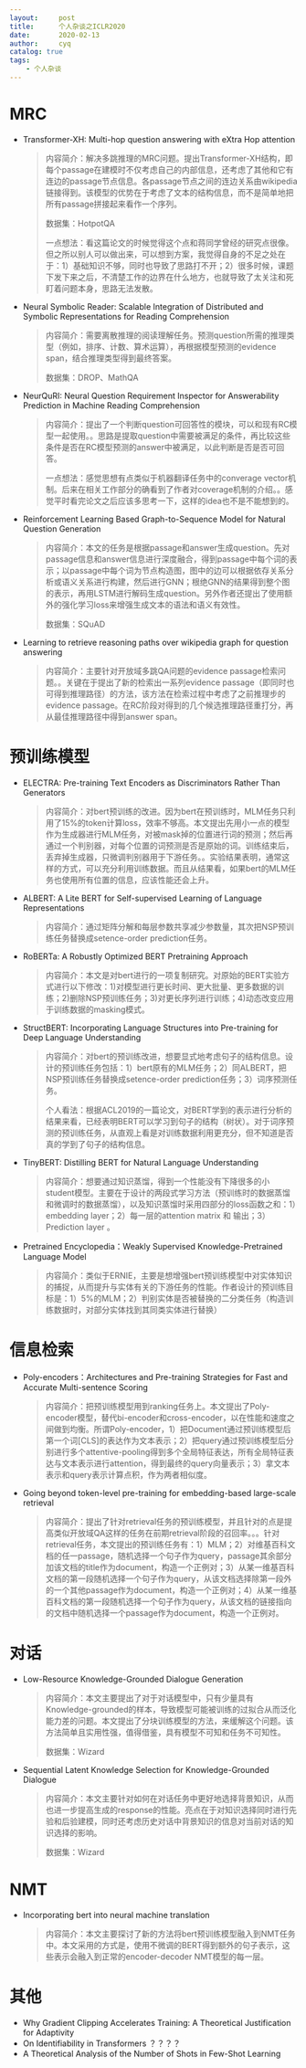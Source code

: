 ```yaml
---
layout:     post
title:      个人杂谈之ICLR2020
date:       2020-02-13
author:     cyq
catalog: true
tags:
    - 个人杂谈
---
```




# MRC

- Transformer-XH: Multi-hop question answering with eXtra Hop attention

  > 内容简介：解决多跳推理的MRC问题。提出Transformer-XH结构，即每个passage在建模时不仅考虑自己的内部信息，还考虑了其他和它有连边的passage节点信息。各passage节点之间的连边关系由wikipedia链接得到。该模型的优势在于考虑了文本的结构信息，而不是简单地把所有passage拼接起来看作一个序列。
  >
  > 数据集：HotpotQA
  >
  > 一点想法：看这篇论文的时候觉得这个点和蒋同学曾经的研究点很像。但之所以别人可以做出来，可以想到方案，我觉得自身的不足之处在于：1）基础知识不够，同时也导致了思路打不开；2）很多时候，课题下发下来之后，不清楚工作的边界在什么地方，也就导致了太关注和死盯着问题本身，思路无法发散。

- Neural Symbolic Reader: Scalable Integration of Distributed and Symbolic Representations for Reading Comprehension

  > 内容简介：需要离散推理的阅读理解任务。预测question所需的推理类型（例如，排序、计数、算术运算），再根据模型预测的evidence span，结合推理类型得到最终答案。
  >
  > 数据集：DROP、MathQA

- NeurQuRI: Neural Question Requirement Inspector for Answerability Prediction in Machine Reading Comprehension

  > 内容简介：提出了一个判断question可回答性的模块，可以和现有RC模型一起使用。。思路是提取question中需要被满足的条件，再比较这些条件是否在RC模型预测的answer中被满足，以此判断是否是否可回答。
  >
  > 一点想法：感觉思想有点类似于机器翻译任务中的converage vector机制。后来在相关工作部分的确看到了作者对coverage机制的介绍。。感觉平时看完论文之后应该多思考一下，这样的idea也不是不能想到的。

- Reinforcement Learning Based Graph-to-Sequence Model for Natural Question Generation

  > 内容简介：本文的任务是根据passage和answer生成question。先对passage信息和answer信息进行深度融合，得到passage中每个词的表示；以passage中每个词为节点构造图，图中的边可以根据依存关系分析或语义关系进行构建，然后进行GNN；根绝GNN的结果得到整个图的表示，再用LSTM进行解码生成question。另外作者还提出了使用额外的强化学习loss来增强生成文本的语法和语义有效性。
  >
  > 数据集：SQuAD

- Learning to retrieve reasoning paths over wikipedia graph for question answering

  > 内容简介：主要针对开放域多跳QA问题的evidence passage检索问题。。关键在于提出了新的检索出一系列evidence passage（即同时也可得到推理路径）的方法，该方法在检索过程中考虑了之前推理步的evidence passage。在RC阶段对得到的几个候选推理路径重打分，再从最佳推理路径中得到answer span。





# 预训练模型

- ELECTRA: Pre-training Text Encoders as Discriminators Rather Than Generators

  > 内容简介：对bert预训练的改进。因为bert在预训练时，MLM任务只利用了15%的token计算loss，效率不够高。本文提出先用小一点的模型作为生成器进行MLM任务，对被mask掉的位置进行词的预测；然后再通过一个判别器，对每个位置的词预测是否是原始的词。训练结束后，丢弃掉生成器，只微调判别器用于下游任务。。实验结果表明，通常这样的方式，可以充分利用训练数据。而且从结果看，如果bert的MLM任务也使用所有位置的信息，应该性能还会上升。

- ALBERT: A Lite BERT for Self-supervised Learning of Language Representations

  > 内容简介：通过矩阵分解和每层参数共享减少参数量，其次把NSP预训练任务替换成setence-order prediction任务。

- RoBERTa: A Robustly Optimized BERT Pretraining Approach

  > 内容简介：本文是对bert进行的一项复制研究。对原始的BERT实验方式进行以下修改：1)对模型进行更长时间、更大批量、更多数据的训练；2)删除NSP预训练任务；3)对更长序列进行训练；4)动态改变应用于训练数据的masking模式。

- StructBERT: Incorporating Language Structures into Pre-training for Deep Language Understanding

  > 内容简介：对bert的预训练改进，想要显式地考虑句子的结构信息。设计的预训练任务包括：1）bert原有的MLM任务；2）同ALBERT，把NSP预训练任务替换成setence-order prediction任务；3）词序预测任务。
  >
  > 个人看法：根据ACL2019的一篇论文，对BERT学到的表示进行分析的结果来看，已经表明BERT可以学习到句子的结构（树状）。对于词序预测的预训练任务，从直观上看是对训练数据利用更充分，但不知道是否真的学到了句子的结构信息。

- TinyBERT: Distilling BERT for Natural Language Understanding

  > 内容简介：想要通过知识蒸馏，得到一个性能没有下降很多的小student模型。主要在于设计的两段式学习方法（预训练时的数据蒸馏和微调时的数据蒸馏），以及知识蒸馏时采用四部分的loss函数之和：1）embedding layer；2）每一层的attention matrix 和 输出；3）Prediction layer 。

- Pretrained Encyclopedia：Weakly Supervised Knowledge-Pretrained Language Model

  > 内容简介：类似于ERNIE，主要是想增强bert预训练模型中对实体知识的捕捉，从而提升与实体有关的下游任务的性能。作者设计的预训练目标是：1）5%的MLM；2）判别实体是否被替换的二分类任务（构造训练数据时，对部分实体找到其同类实体进行替换）







# 信息检索

- Poly-encoders：Architectures and Pre-training Strategies for Fast and Accurate Multi-sentence Scoring

  > 内容简介：把预训练模型用到ranking任务上。本文提出了Poly-encoder模型，替代bi-encoder和cross-encoder，以在性能和速度之间做到均衡。所谓Poly-encoder，1）把Document通过预训练模型后第一个词[CLS]的表达作为文本表示；2）把query通过预训练模型后分别进行多个attentive-pooling得到多个全局特征表达，所有全局特征表达与文本表示进行attention，得到最终的query向量表示；3）拿文本表示和query表示计算点积，作为两者相似度。

- Going beyond token-level pre-training for embedding-based large-scale retrieval

  > 内容简介：提出了针对retrieval任务的预训练模型，并且针对的点是提高类似开放域QA这样的任务在前期retrieval阶段的召回率。。。针对retrieval任务，本文提出的预训练任务有：1）MLM；2）对维基百科文档的任一passage，随机选择一个句子作为query，passage其余部分加该文档的title作为document，构造一个正例对；3）从某一维基百科文档的第一段随机选择一个句子作为query，从该文档选择除第一段外的一个其他passage作为document，构造一个正例对；4）从某一维基百科文档的第一段随机选择一个句子作为query，从该文档的链接指向的文档中随机选择一个passage作为document，构造一个正例对。





# 对话

- Low-Resource Knowledge-Grounded Dialogue Generation

  > 内容简介：本文主要提出了对于对话模型中，只有少量具有Knowledge-grounded的样本，导致模型可能被训练的过拟合从而泛化能力差的问题。本文提出了分块训练模型的方法，来缓解这个问题。该方法简单且实用性强，值得借鉴，具有模型不可知和任务不可知性。
  >
  > 数据集：Wizard

- Sequential Latent Knowledge Selection for Knowledge-Grounded Dialogue

  > 内容简介：本文主要针对如何在对话任务中更好地选择背景知识，从而也进一步提高生成的response的性能。亮点在于对知识选择同时进行先验和后验建模，同时还考虑历史对话中背景知识的信息对当前对话的知识选择的影响。
  >
  > 数据集：Wizard





# NMT

- Incorporating bert into neural machine translation

  > 内容简介：本文主要探讨了新的方法将bert预训练模型融入到NMT任务中。本文采用的方式是，使用不微调的BERT得到额外的句子表示，这些表示会融入到正常的encoder-decoder NMT模型的每一层。





# 其他

- Why Gradient Clipping Accelerates Training: A Theoretical Justification for Adaptivity
- On Identifiability in Transformers ？？？？
- A Theoretical Analysis of the Number of Shots in Few-Shot Learning